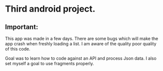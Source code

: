 # Third android project.

## Important: 
This app was made in a few days. There are some bugs which will make the app crash when freshly loading a list. I am aware of the quality poor quality of this code. 

Goal was to learn how to code against an API and process Json data.
I also set myself a goal to use fragments properly.

